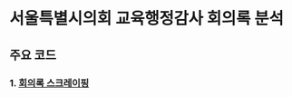 # 서울특별시의회 교육행정감사 회의록 분석

## 주요 코드
### 1. [회의록 스크레이핑](https://github.com/Umhyunbin/Education_Committee/blob/main/%ED%9A%8C%EC%9D%98%EB%A1%9D_%EC%8A%A4%ED%81%AC%EB%A0%88%EC%9D%B4%ED%95%91.ipynb)

